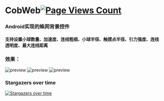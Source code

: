 # CobWeb[![Page Views Count](https://badges.toozhao.com/badges/01EH3JF5NK0SW4AJE0H8MP5YYS/blue.svg)](https://badges.toozhao.com/badges/01EH3JF5NK0SW4AJE0H8MP5YYS/blue.svg "Get your own page views count badge on badges.toozhao.com")
### Android实现的蛛网背景控件

#### 支持设置小球数量、加速度、连线粗细、小球半径、触摸点半径、引力强度、连线透明度、最大连线距离

### 效果：
![preview](https://s2.ax1x.com/2019/03/19/AnyGB4.gif) ![preview](https://s2.ax1x.com/2019/03/19/An6KVH.gif) ![preview](https://s2.ax1x.com/2019/03/19/An6VxK.gif)

### Stargazers over time
[![Stargazers over time](https://starchart.cc/SheepYang1993/CobWeb.svg)](https://starchart.cc/SheepYang1993/CobWeb)
